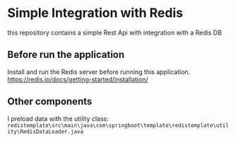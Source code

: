 # Simple Integration with Redis 
this repository contains a simple Rest Api with integration with a Redis DB  

## Before run the application
Install and run the Redis server before running this application.  
https://redis.io/docs/getting-started/installation/  

## Other components
I preload data with the utility class:  
`redistemplate\src\main\java\com\springboot\template\redistemplate\utility\RedisDataLoader.java`
